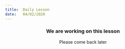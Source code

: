 ```yaml
---
title:  Daily Lesson
date:   04/02/2020
---
```


### <center>We are working on this lesson</center>
<center>Please come back later</center>